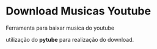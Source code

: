 # Download Musicas Youtube

Ferramenta para baixar musica do youtube

utilização do **pytube** para realização do download.